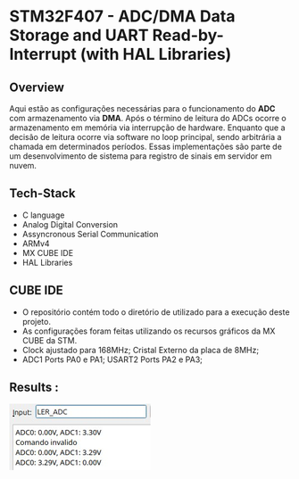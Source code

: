 # STM32F407 - ADC/DMA Data Storage and UART Read-by-Interrupt (with HAL Libraries)

## Overview
Aqui estão as configurações necessárias para o funcionamento do **ADC** com armazenamento via **DMA**. Após o término de leitura do ADCs ocorre o armazenamento em memória via interrupção de hardware. 
Enquanto que a decisão de leitura ocorre via software no loop principal, sendo arbitrária a chamada em determinados períodos. 
Essas implementações são parte de um desenvolvimento de sistema para registro de sinais em servidor em nuvem. 

## Tech-Stack  
- C language
- Analog Digital Conversion
- Assyncronous Serial Communication
- ARMv4
- MX CUBE IDE
- HAL Libraries 

## CUBE IDE
- O repositório contém todo o diretório de utilizado para a execução deste projeto. 
- As configurações foram feitas utilizando os recursos gráficos da MX CUBE da STM.
- Clock ajustado para 168MHz; Cristal Externo da placa de 8MHz; 
- ADC1 Ports PA0 e PA1; USART2 Ports PA2 e PA3; 

## Results : 
![Terminal de comunicação](tela.jpg)



